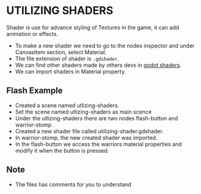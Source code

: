 # UTILIZING SHADERS

Shader is use for advance styling of Textures in the game, it can add animation or effects.

- To make a new shader we need to go to the nodes inspector and under CanvasItem section, select Material.
- The file extension of shader is `.gdshader`.
- We can find other shaders made by others devs in [godot shaders](https://godotshaders.com).
- We can import shaders in Material property.

## Flash Example

- Created a scene named utlizing-shaders.
- Set the scene named utlizing-shaders as main scence
- Under the utlizing-shaders there are two nodes flash-button and warrior-stomp.
- Created a new shader file called utilizing-shader.gdshader.
- In warrior-stomp, the new created shader was imported.
- In the flash-button we access the warriors material properties and modify it when the button is pressed.

## Note

- The files has comments for you to understand
